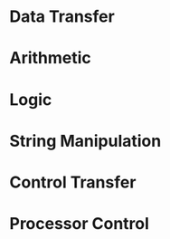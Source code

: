 # Data Transfer


# Arithmetic

# Logic
# String Manipulation
# Control Transfer
# Processor Control
